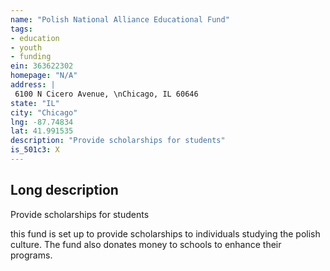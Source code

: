 ```yaml
---
name: "Polish National Alliance Educational Fund"
tags:
- education
- youth
- funding
ein: 363622302
homepage: "N/A"
address: |
 6100 N Cicero Avenue, \nChicago, IL 60646
state: "IL"
city: "Chicago"
lng: -87.74834
lat: 41.991535
description: "Provide scholarships for students"
is_501c3: X
---
```


## Long description

Provide scholarships for students
  
  this fund is set up to provide scholarships to individuals studying the polish culture. The fund also donates money to schools to enhance their programs. 

